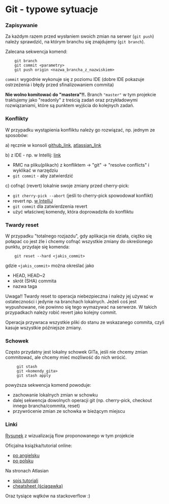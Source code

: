 Git - typowe sytuacje
===================

### Zapisywanie

Za każdym razem przed wysłaniem swoich zmian na serwer (`git push`) należy
sprawdzić, na którym branchu się znajdujemy (`git branch`).
 
Zalecana sekwencja komend:

        git branch
        git commit <parametry>
        git push origin <nazwa_brancha_z_nazwiskiem>

`commit` wygodnie wykonuje się z poziomu IDE (dobre IDE pokazuje ostrzeżenia i błędy przed sfinalizowaniem commita)

**Nie wolno komitować do "mastera"!!.** Branch `"master"` w tym projekcie traktujemy jako "readonly" z treścią zadań
oraz przykładowymi rozwiązaniami, które są punktem wyjścia do kolejnych zadań.

### Konflikty

W przypadku wystąpienia konfliktu należy go rozwiązać, np. jednym ze sposobów:

a) ręcznie w konsoli [github_link](https://help.github.com/articles/resolving-a-merge-conflict-using-the-command-line/), 
[atlassian_link](https://confluence.atlassian.com/bitbucket/resolve-merge-conflicts-704414003.html)

b) z IDE - np. w Intellij: [link](https://www.jetbrains.com/help/idea/2017.1/resolving-conflicts.html)
      
   - RMC na pliku(plikach) z konfliktem -> "git" -> "resolve conflicts" i wyklikać w narzędziu
   - `git commit`  - aby zatwierdzić 
   
c) cofnąć (revert) lokalnie swoje zmiany przed cherry-pick:
   - `git cherry-pick --abort`    (jeśli to cherry-pick spowodował konflikt)
   - revert np. [w IntelliJ](https://stackoverflow.com/questions/26175661/intellij-git-revert-a-commit)
   - `git commit` dla zatwierdzenia revert 
   - użyć właściwej komendy, która doprowadziła do konfliktu

### Twardy reset

W przypadku "totalnego rozjazdu", gdy aplikacja nie działa, ciężko się połapać co jest źle i chcemy 
cofnąć wszystkie zmiany do określonego punktu, przydaje się komenda:

        git reset --hard <jakis_commit>
        
gdzie `<jakis_commit>` można określać jako
        
   - HEAD, HEAD~2
   - skrót (SHA) commita
   - nazwa taga
   
Uwaga!! Twardy reset to operacja niebezpieczna i należy jej używać w ostateczności i jedynie na branchach lokalnych.
Jeżeli coś jest wypushowane, nie powinno się tego wymazywać na serwerze. W takich przypadkach należy robić revert jako kolejny commit.

Operacja przywraca wszystkie pliki do stanu ze wskazanego commita, czyli kasuje wszystkie późniejsze zmiany.

### Schowek

Często przydatny jest lokalny schowek GITa, jeśli nie chcemy zmian commitować, ale chcemy mieć możliwość do nich wrócić. 

         git stash
         git <komendy_gita>
         git stash apply
         
powyższa sekwencja komend powoduje:
      
   - zachowanie lokalnych zmian w schowku
   - dalej sekwencja dowolnych operacji git (np. cherry-pick, checkout innego brancha/commita, reset)
   - przywrócenie zmian ze schowka w bieżącym miejscu
   
### Linki

   [Rysunek](https://code.impaqgroup.com/jkot/todo-training-app/blob/master/flow_gitowe.png) z wizualizacją flow proponowanego w tym projekcie
   
   Oficjalna książka/tutorial online:
   - [po angielsku](https://git-scm.com/book/en/v2/)
   - [po polsku](https://git-scm.com/book/pl/v1/)
   
   Na stronach Atlasian
   - [spis tutoriali](https://www.atlassian.com/git/tutorials)
   - [cheatsheet (ściągawka)](https://www.atlassian.com/git/tutorials/atlassian-git-cheatsheet)
   
   Oraz tysiące wątków na stackoverflow :)